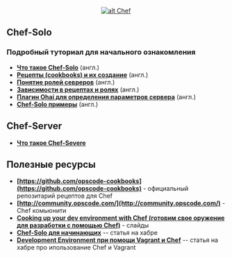 <p align="center">
  <a href="http://opscode.com" target="_blank">
    <img  style="max-width:100%;"
          alt="alt Chef"
          src="https://raw.github.com/uran1980/web-dev-blog/master/Chef/images/chef-2.png" />
  </a>
</p>


## Chef-Solo
### Подробный туториал для начального ознакомления
* **[Что такое Chef-Solo](http://leopard.in.ua/2013/01/03/chef-solo-getting-started-part-1/)** (англ.)
* **[Рецепты (cookbooks) и их создание](http://leopard.in.ua/2013/01/04/chef-solo-getting-started-part-2/)** (англ.)
* **[Понятие ролей севреров](http://leopard.in.ua/2013/01/06/chef-solo-getting-started-part-3/)** (англ.)
* **[Зависимости в рецептах и ролях](http://leopard.in.ua/2013/01/11/chef-solo-getting-started-part-4/)** (англ.)
* **[Плагин Ohai для определения параметров сервера](http://leopard.in.ua/2013/01/25/chef-solo-getting-started-part-5/)** (англ.)
* **[Chef-Solo примеры](https://github.com/le0pard/chef-solo-example)** (англ.)


## Chef-Server
* **[Что такое Chef-Severe](http://leopard.in.ua/2013/02/16/chef-server-getting-started-part-1/)**


## Полезные ресурсы
* **[https://github.com/opscode-cookbooks](https://github.com/opscode-cookbooks)** - официальный репозитарий рецептов для Chef
* **[http://community.opscode.com/](http://community.opscode.com/)** - Chef комьюнити
* **[Cooking up your dev environment with Chef (готовим свое оружение для разработки с помощью Chef)](http://www.slideshare.net/astead/cooking-up-your-dev-environment-with-chef)** - слайды
* **[Chef-Solo для начинающих](http://habrahabr.ru/sandbox/52663/)** -- статья на хабре
* **[Development Environment при помощи Vagrant и Chef](http://habrahabr.ru/post/178797/)** -- статья на хабре про ипользование Chef и Vagrant
